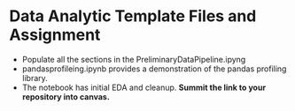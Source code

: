 # Data Analytic Template Files and Assignment
* Populate all the sections in the PreliminaryDataPipeline.ipyng
* pandasprofileing.ipynb provides a demonstration of the pandas profiling library.
* The notebook has initial EDA and cleanup.
**Summit the link to your repository into canvas.**
